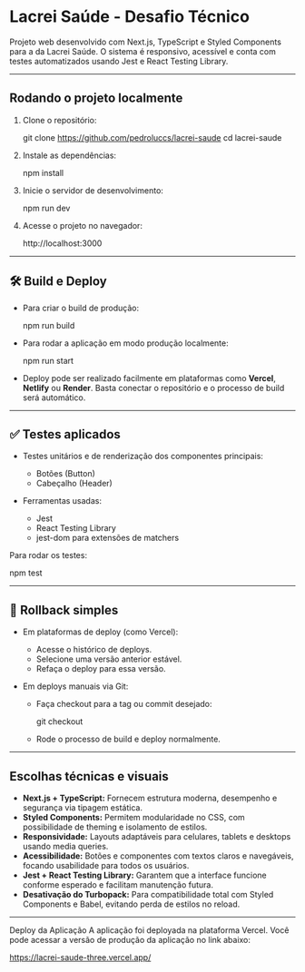 
# Lacrei Saúde - Desafio Técnico

Projeto web desenvolvido com Next.js, TypeScript e Styled Components para a da Lacrei Saúde. O sistema é responsivo, acessível e conta com testes automatizados usando Jest e React Testing Library.

---

##  Rodando o projeto localmente

1. Clone o repositório:
   
   git clone https://github.com/pedroluccs/lacrei-saude
   cd lacrei-saude
   

2. Instale as dependências:
   
   npm install
   

3. Inicie o servidor de desenvolvimento:
   
   npm run dev
   

4. Acesse o projeto no navegador:
   
   http://localhost:3000
   

---

## 🛠 Build e Deploy

- Para criar o build de produção:
  
  npm run build
  

- Para rodar a aplicação em modo produção localmente:
  
  npm run start
  

- Deploy pode ser realizado facilmente em plataformas como **Vercel**, **Netlify** ou **Render**. Basta conectar o repositório e o processo de build será automático.

---

## ✅ Testes aplicados

- Testes unitários e de renderização dos componentes principais:
  - Botões (Button)
  - Cabeçalho (Header)

- Ferramentas usadas:
  - Jest
  - React Testing Library
  - jest-dom para extensões de matchers

Para rodar os testes:

npm test


---

## 🔄 Rollback simples

- Em plataformas de deploy (como Vercel):
  - Acesse o histórico de deploys.
  - Selecione uma versão anterior estável.
  - Refaça o deploy para essa versão.

- Em deploys manuais via Git:
  - Faça checkout para a tag ou commit desejado:
    
    git checkout <tag-ou-hash>
    
  - Rode o processo de build e deploy normalmente.

---

##  Escolhas técnicas e visuais

- **Next.js + TypeScript:** Fornecem estrutura moderna, desempenho e segurança via tipagem estática.
- **Styled Components:** Permitem modularidade no CSS, com possibilidade de theming e isolamento de estilos.
- **Responsividade:** Layouts adaptáveis para celulares, tablets e desktops usando media queries.
- **Acessibilidade:** Botões e componentes com textos claros e navegáveis, focando usabilidade para todos os usuários.
- **Jest + React Testing Library:** Garantem que a interface funcione conforme esperado e facilitam manutenção futura.
- **Desativação do Turbopack:** Para compatibilidade total com Styled Components e Babel, evitando perda de estilos no reload.

---

Deploy da Aplicação
A aplicação foi deployada na plataforma Vercel. Você pode acessar a versão de produção da aplicação no link abaixo:

https://lacrei-saude-three.vercel.app/
